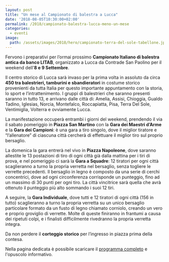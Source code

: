 ```yaml
---
layout: post
title: "Un mese al Campionato di balestra a Lucca"
date: '2018-08-05T10:30:00+02:00'
permalink: /2018/campionato-balestra-lucca-meno-un-mese
categories:
  - eventi
image:
  path: /assets/images/2018/hero/campionato-terra-del-sole-tabellone.jpg
---
```


Fervono i preparativi per l’ormai prossimo **Campionato Italiano di balestra
antica da banco LITAB**, organizzato a Lucca da Contrade San Paolino per il
weekend dell'**8 e 9 Settembre**.

Il centro storico di Lucca sarà invaso per la prima volta in assoluto da circa
**450 tra balestrieri, tamburini e sbandieratori** in costume storico
provenienti da tutta Italia per questo importante appuntamento con la storia, lo
sport e l’intrattenimento. I gruppi di balestrieri che saranno presenti saranno
in tutto 13, e arrivano dalle città di: Amelia, Assisi, Chioggia, Gualdo Tadino,
Iglesias, Norcia, Montefalco, Roccapiatta, Pisa, Terra Del Sole, Ventimiglia,
Volterra e ovviamente Lucca.

<!-- more -->

La manifestazione occuperà entrambi i giorni del weekend, prendendo il via il
sabato pomeriggio in **Piazza San Martino** con la **Gara dei Maestri d’Arme** e
la **Gara dei Campioni**: è una gara a tiro singolo, dove il miglior tiratore e
“l’allenatore” di ciascuna città cercherà di effettuare il miglior tiro sul
proprio bersaglio.

La domenica la gara entrerà nel vivo in **Piazza Napoleone**, dove saranno
allestite le 13 postazioni di tiro di ogni città già dalla mattina per i tiri di
prova, e nel pomeriggio ci sarà la **Gara a Squadre**: 12 tiratori per ogni
città scaglieranno a turno la propria verretta nel bersaglio, senza togliere le
verrette precedenti. Il bersaglio in legno è composto da una serie di cerchi
concentrici, dove ad ogni circonferenza corrisponde un punteggio, fino ad un
massimo di 30 punti per ogni tiro. La città vincitrice sarà quella che avrà
ottenuto il punteggio più alto sommando i suoi 12 tiri.

A seguire, la **Gara Individuale**, dove tutti e 12 tiratori di ogni città (156
in tutto) scaglieranno a turno la propria verretta su un unico bersaglio
particolare formato da un fusto di legno chiamato corniolo, creando un vero e
proprio groviglio di verrette. Molte di queste finiranno in frantumi a causa dei
ripetuti colpi, e i finalisti difficilmente rivedranno la propria verretta
integra.

Da non perdere il **corteggio storico** per l’ingresso in piazza prima della
contesa.

Nella pagina dedicata è possibile scaricare il [programma
completo](/campionato-litab-lucca-2018) e l'opuscolo informativo.
